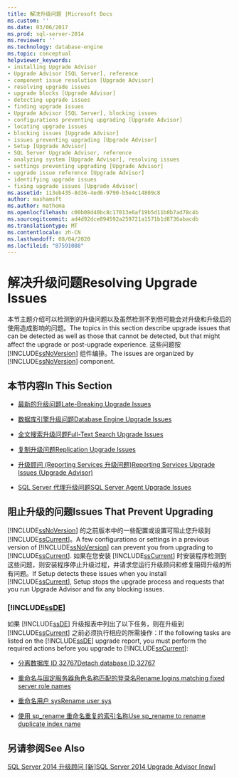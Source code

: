 ```yaml
---
title: 解决升级问题 |Microsoft Docs
ms.custom: ''
ms.date: 03/06/2017
ms.prod: sql-server-2014
ms.reviewer: ''
ms.technology: database-engine
ms.topic: conceptual
helpviewer_keywords:
- installing Upgrade Advisor
- Upgrade Advisor [SQL Server], reference
- component issue resolution [Upgrade Advisor]
- resolving upgrade issues
- upgrade blocks [Upgrade Advisor]
- detecting upgrade issues
- finding upgrade issues
- Upgrade Advisor [SQL Server], blocking issues
- configurations preventing upgrading [Upgrade Advisor]
- locating upgrade issues
- blocking issues [Upgrade Advisor]
- issues preventing upgrading [Upgrade Advisor]
- Setup [Upgrade Advisor]
- SQL Server Upgrade Advisor, reference
- analyzing system [Upgrade Advisor], resolving issues
- settings preventing upgrading [Upgrade Advisor]
- upgrade issue reference [Upgrade Advisor]
- identifying upgrade issues
- fixing upgrade issues [Upgrade Advisor]
ms.assetid: 113eb435-8d36-4ed6-9790-b5e4c14809c8
author: mashamsft
ms.author: mathoma
ms.openlocfilehash: c00b08d40bc8c17013e6af19b5d11b0b7ad78c4b
ms.sourcegitcommit: ad4d92dce894592a259721a1571b1d8736abacdb
ms.translationtype: MT
ms.contentlocale: zh-CN
ms.lasthandoff: 08/04/2020
ms.locfileid: "87591088"
---
```

# <a name="resolving-upgrade-issues"></a><span data-ttu-id="5980b-102">解决升级问题</span><span class="sxs-lookup"><span data-stu-id="5980b-102">Resolving Upgrade Issues</span></span>
  <span data-ttu-id="5980b-103">本节主题介绍可以检测到的升级问题以及虽然检测不到但可能会对升级和升级后的使用造成影响的问题。</span><span class="sxs-lookup"><span data-stu-id="5980b-103">The topics in this section describe upgrade issues that can be detected as well as those that cannot be detected, but that might affect the upgrade or post-upgrade experience.</span></span> <span data-ttu-id="5980b-104">这些问题按 [!INCLUDE[ssNoVersion](../../includes/ssnoversion-md.md)] 组件编排。</span><span class="sxs-lookup"><span data-stu-id="5980b-104">The issues are organized by [!INCLUDE[ssNoVersion](../../includes/ssnoversion-md.md)] component.</span></span>  
  
## <a name="in-this-section"></a><span data-ttu-id="5980b-105">本节内容</span><span class="sxs-lookup"><span data-stu-id="5980b-105">In This Section</span></span>  
  
-   [<span data-ttu-id="5980b-106">最新的升级问题</span><span class="sxs-lookup"><span data-stu-id="5980b-106">Late-Breaking Upgrade Issues</span></span>](../../../2014/sql-server/install/late-breaking-upgrade-issues.md)  
  
-   [<span data-ttu-id="5980b-107">数据库引擎升级问题</span><span class="sxs-lookup"><span data-stu-id="5980b-107">Database Engine Upgrade Issues</span></span>](../../../2014/sql-server/install/database-engine-upgrade-issues.md)  
  
-   [<span data-ttu-id="5980b-108">全文搜索升级问题</span><span class="sxs-lookup"><span data-stu-id="5980b-108">Full-Text Search Upgrade Issues</span></span>](../../../2014/sql-server/install/full-text-search-upgrade-issues.md)  
  
-   [<span data-ttu-id="5980b-109">复制升级问题</span><span class="sxs-lookup"><span data-stu-id="5980b-109">Replication Upgrade Issues</span></span>](../../../2014/sql-server/install/replication-upgrade-issues.md)  
  
-   [<span data-ttu-id="5980b-110">升级顾问 &#40;Reporting Services 升级问题&#41;</span><span class="sxs-lookup"><span data-stu-id="5980b-110">Reporting Services Upgrade Issues &#40;Upgrade Advisor&#41;</span></span>](../../../2014/sql-server/install/reporting-services-upgrade-issues-upgrade-advisor.md)  
  
-   [<span data-ttu-id="5980b-111">SQL Server 代理升级问题</span><span class="sxs-lookup"><span data-stu-id="5980b-111">SQL Server Agent Upgrade Issues</span></span>](../../../2014/sql-server/install/sql-server-agent-upgrade-issues.md)  
  
## <a name="issues-that-prevent-upgrading"></a><span data-ttu-id="5980b-112">阻止升级的问题</span><span class="sxs-lookup"><span data-stu-id="5980b-112">Issues That Prevent Upgrading</span></span>  
 <span data-ttu-id="5980b-113">[!INCLUDE[ssNoVersion](../../includes/ssnoversion-md.md)] 的之前版本中的一些配置或设置可阻止您升级到 [!INCLUDE[ssCurrent](../../includes/sscurrent-md.md)]。</span><span class="sxs-lookup"><span data-stu-id="5980b-113">A few configurations or settings in a previous version of [!INCLUDE[ssNoVersion](../../includes/ssnoversion-md.md)] can prevent you from upgrading to [!INCLUDE[ssCurrent](../../includes/sscurrent-md.md)].</span></span> <span data-ttu-id="5980b-114">如果在您安装 [!INCLUDE[ssCurrent](../../includes/sscurrent-md.md)] 时安装程序检测到这些问题，则安装程序停止升级过程，并请求您运行升级顾问和修复阻碍升级的所有问题。</span><span class="sxs-lookup"><span data-stu-id="5980b-114">If Setup detects these issues when you install [!INCLUDE[ssCurrent](../../includes/sscurrent-md.md)], Setup stops the upgrade process and requests that you run Upgrade Advisor and fix any blocking issues.</span></span>  
  
### [!INCLUDE[ssDE](../../includes/ssde-md.md)]  
 <span data-ttu-id="5980b-115">如果 [!INCLUDE[ssDE](../../includes/ssde-md.md)] 升级报表中列出了以下任务，则在升级到 [!INCLUDE[ssCurrent](../../includes/sscurrent-md.md)] 之前必须执行相应的所需操作：</span><span class="sxs-lookup"><span data-stu-id="5980b-115">If the following tasks are listed on the [!INCLUDE[ssDE](../../includes/ssde-md.md)] upgrade report, you must perform the required actions before you upgrade to [!INCLUDE[ssCurrent](../../includes/sscurrent-md.md)]:</span></span>  
  
-   [<span data-ttu-id="5980b-116">分离数据库 ID 32767</span><span class="sxs-lookup"><span data-stu-id="5980b-116">Detach database ID 32767</span></span>](../../../2014/sql-server/install/detach-database-id-32767.md)  
  
-   [<span data-ttu-id="5980b-117">重命名与固定服务器角色名称匹配的登录名</span><span class="sxs-lookup"><span data-stu-id="5980b-117">Rename logins matching fixed server role names</span></span>](../../../2014/sql-server/install/rename-logins-matching-fixed-server-role-names.md)  
  
-   [<span data-ttu-id="5980b-118">重命名用户 sys</span><span class="sxs-lookup"><span data-stu-id="5980b-118">Rename user sys</span></span>](../../../2014/sql-server/install/rename-user-sys.md)  
  
-   [<span data-ttu-id="5980b-119">使用 sp_rename 重命名重复的索引名称</span><span class="sxs-lookup"><span data-stu-id="5980b-119">Use sp_rename to rename duplicate index name</span></span>](../../../2014/sql-server/install/use-sp-rename-to-rename-duplicate-index-name.md)  
  
## <a name="see-also"></a><span data-ttu-id="5980b-120">另请参阅</span><span class="sxs-lookup"><span data-stu-id="5980b-120">See Also</span></span>  
 [<span data-ttu-id="5980b-121">SQL Server 2014 升级顾问 &#91;新&#93;</span><span class="sxs-lookup"><span data-stu-id="5980b-121">SQL Server 2014 Upgrade Advisor &#91;new&#93;</span></span>](sql-server-2014-upgrade-advisor.md)  
  
  
